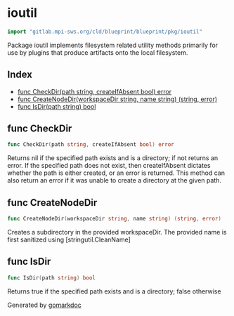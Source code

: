 <!-- Code generated by gomarkdoc. DO NOT EDIT -->

# ioutil

```go
import "gitlab.mpi-sws.org/cld/blueprint/blueprint/pkg/ioutil"
```

Package ioutil implements filesystem related utility methods primarily for use by plugins that produce artifacts onto the local filesystem.

## Index

- [func CheckDir\(path string, createIfAbsent bool\) error](<#CheckDir>)
- [func CreateNodeDir\(workspaceDir string, name string\) \(string, error\)](<#CreateNodeDir>)
- [func IsDir\(path string\) bool](<#IsDir>)


<a name="CheckDir"></a>
## func CheckDir

```go
func CheckDir(path string, createIfAbsent bool) error
```

Returns nil if the specified path exists and is a directory; if not returns an error. If the specified path does not exist, then createIfAbsent dictates whether the path is either created, or an error is returned. This method can also return an error if it was unable to create a directory at the given path.

<a name="CreateNodeDir"></a>
## func CreateNodeDir

```go
func CreateNodeDir(workspaceDir string, name string) (string, error)
```

Creates a subdirectory in the provided workspaceDir. The provided name is first sanitized using \[stringutil.CleanName\]

<a name="IsDir"></a>
## func IsDir

```go
func IsDir(path string) bool
```

Returns true if the specified path exists and is a directory; false otherwise

Generated by [gomarkdoc](<https://github.com/princjef/gomarkdoc>)
